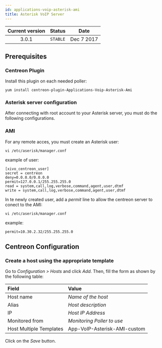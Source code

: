 ```yaml
---
id: applications-voip-asterisk-ami
title: Asterisk VoIP Server
---
```


| Current version | Status | Date |
| :-: | :-: | :-: |
| 3.0.1 | `STABLE` | Dec  7 2017 |

## Prerequisites

### Centreon Plugin

Install this plugin on each needed poller:

``` shell
yum install centreon-plugin-Applications-Voip-Asterisk-Ami
```

### Asterisk server configuration

After connecting with root account to your Asterisk server, you must do the following configurations.

### AMI

For any remote acces, you must create an Asterisk user:

    vi /etc/aserisk/manager.conf

example of user:

    [xivo_centreon_user]
    secret = centreon
    deny=0.0.0.0/0.0.0.0
    permit=127.0.0.1/255.255.255.0
    read = system,call,log,verbose,command,agent,user,dtmf
    write = system,call,log,verbose,command,agent,user,dtmf

In te newly created user, add a *permit* line to allow the centreon server to conect to the AMI:

    vi /etc/aserisk/manager.conf

example:

    permit=10.30.2.32/255.255.255.0

## Centreon Configuration

### Create a host using the appropriate template

Go to *Configuration \> Hosts* and click *Add*. Then, fill the form as shown by the following table:

| Field                                | Value                        |
| :----------------------------------- | :--------------------------- |
| Host name                            | *Name of the host*           |
| Alias                                | *Host description*           |
| IP                                   | *Host IP Address*            |
| Monitored from                       | *Monitoring Poller to use*   |
| Host Multiple Templates              | App-VoIP-Asterisk-AMI-custom |

Click on the *Save* button.


